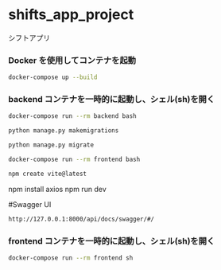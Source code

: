 # shifts_app_project
シフトアプリ

### **Docker を使用してコンテナを起動**
```bash
docker-compose up --build
```

### **backend コンテナを一時的に起動し、シェル(sh)を開く**
```bash
docker-compose run --rm backend bash

```

```bash
python manage.py makemigrations

```

```bash
python manage.py migrate

```

```bash
docker-compose run --rm frontend bash

```

```bash
npm create vite@latest
```

npm install axios
npm run dev


#Swagger UI
```bash
http://127.0.0.1:8000/api/docs/swagger/#/

```


### **frontend コンテナを一時的に起動し、シェル(sh)を開く**
```bash
docker-compose run --rm frontend sh
```
